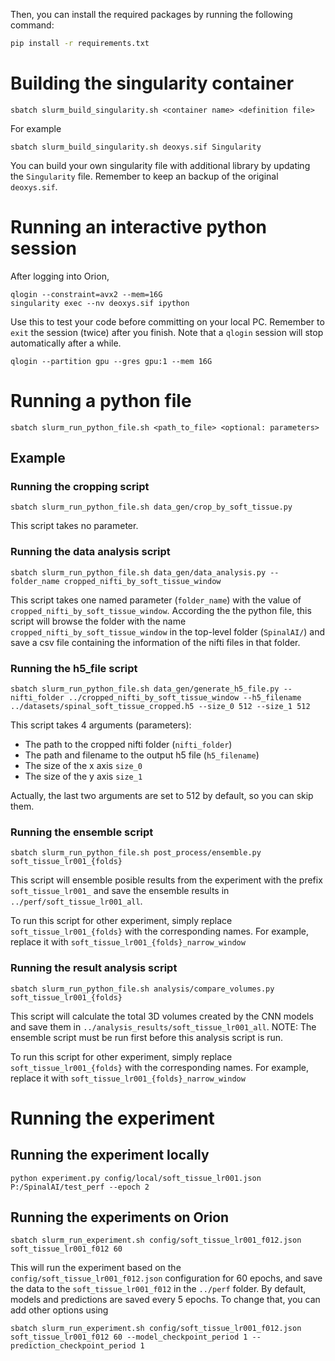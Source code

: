 Then, you can install the required packages by running the following command:
```bash
pip install -r requirements.txt
```


# Building the singularity container

```
sbatch slurm_build_singularity.sh <container name> <definition file>
```

For example
```
sbatch slurm_build_singularity.sh deoxys.sif Singularity
```
You can build your own singularity file with additional library by updating the `Singularity` file. Remember to keep an backup of the original `deoxys.sif`.


# Running an interactive python session
After logging into Orion,
```
qlogin --constraint=avx2 --mem=16G
singularity exec --nv deoxys.sif ipython
```
Use this to test your code before committing on your local PC.
Remember to `exit` the session (twice) after you finish.
Note that a `qlogin` session will stop automatically after a while.

```
qlogin --partition gpu --gres gpu:1 --mem 16G
```


# Running a python file
```
sbatch slurm_run_python_file.sh <path_to_file> <optional: parameters>
```
## Example
### Running the cropping script
```
sbatch slurm_run_python_file.sh data_gen/crop_by_soft_tissue.py
```
This script takes no parameter.

### Running the data analysis script
```
sbatch slurm_run_python_file.sh data_gen/data_analysis.py --folder_name cropped_nifti_by_soft_tissue_window
```

This script takes one named parameter (`folder_name`) with the value of `cropped_nifti_by_soft_tissue_window`.
According the the python file, this script will browse the folder with the name `cropped_nifti_by_soft_tissue_window` in the top-level folder (`SpinalAI/`) and save a csv file containing the information of the nifti files in that folder.

### Running the h5_file script
```
sbatch slurm_run_python_file.sh data_gen/generate_h5_file.py --nifti_folder ../cropped_nifti_by_soft_tissue_window --h5_filename ../datasets/spinal_soft_tissue_cropped.h5 --size_0 512 --size_1 512
```

This script takes 4 arguments (parameters):
- The path to the cropped nifti folder (`nifti_folder`)
- The path and filename to the output h5 file (`h5_filename`)
- The size of the x axis `size_0`
- The size of the y axis `size_1`

Actually, the last two arguments are set to 512 by default, so you can skip them.

### Running the ensemble script
```
sbatch slurm_run_python_file.sh post_process/ensemble.py soft_tissue_lr001_{folds}
```
This script will ensemble posible results from the experiment with the prefix `soft_tissue_lr001_` and save the ensemble results in `../perf/soft_tissue_lr001_all`.

To run this script for other experiment, simply replace `soft_tissue_lr001_{folds}` with the corresponding names.
For example, replace it with `soft_tissue_lr001_{folds}_narrow_window`

### Running the result analysis script
```
sbatch slurm_run_python_file.sh analysis/compare_volumes.py soft_tissue_lr001_{folds}
```
This script will calculate the total 3D volumes created by the CNN models and save them in `../analysis_results/soft_tissue_lr001_all`. NOTE: The ensemble script must be run first before this analysis script is run.

To run this script for other experiment, simply replace `soft_tissue_lr001_{folds}` with the corresponding names.
For example, replace it with `soft_tissue_lr001_{folds}_narrow_window`


# Running the experiment

## Running the experiment locally

```
python experiment.py config/local/soft_tissue_lr001.json P:/SpinalAI/test_perf --epoch 2
```

## Running the experiments on Orion
```
sbatch slurm_run_experiment.sh config/soft_tissue_lr001_f012.json soft_tissue_lr001_f012 60
```

This will run the experiment based on the `config/soft_tissue_lr001_f012.json` configuration for 60 epochs, and save the data to the `soft_tissue_lr001_f012` in the `../perf` folder. By default, models and predictions are saved every 5 epochs. To change that, you can add other options using

```
sbatch slurm_run_experiment.sh config/soft_tissue_lr001_f012.json soft_tissue_lr001_f012 60 --model_checkpoint_period 1 --prediction_checkpoint_period 1
```
